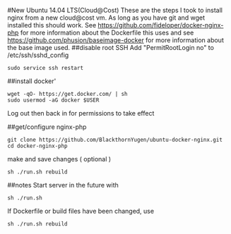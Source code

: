 #New Ubuntu 14.04 LTS(Cloud@Cost)
These are the steps I took to install nginx from a new cloud@cost vm. As long as you have git and wget installed this should work. See https://github.com/fideloper/docker-nginx-php for more information about the Dockerfile this uses and see https://github.com/phusion/baseimage-docker for more information about the base image used. 
##disable root SSH
Add "PermitRootLogin no" to /etc/ssh/sshd_config
```
sudo service ssh restart
```

##install docker'
```
wget -qO- https://get.docker.com/ | sh
sudo usermod -aG docker $USER
```
Log out then back in for permissions to take effect

##get/configure nginx-php
```
git clone https://github.com/BlackthornYugen/ubuntu-docker-nginx.git
cd docker-nginx-php
```
make and save changes ( optional )
```
sh ./run.sh rebuild
```
##notes
Start server in the future with 
```
sh ./run.sh
```
If Dockerfile or build files have been changed, use
```
sh ./run.sh rebuild
```